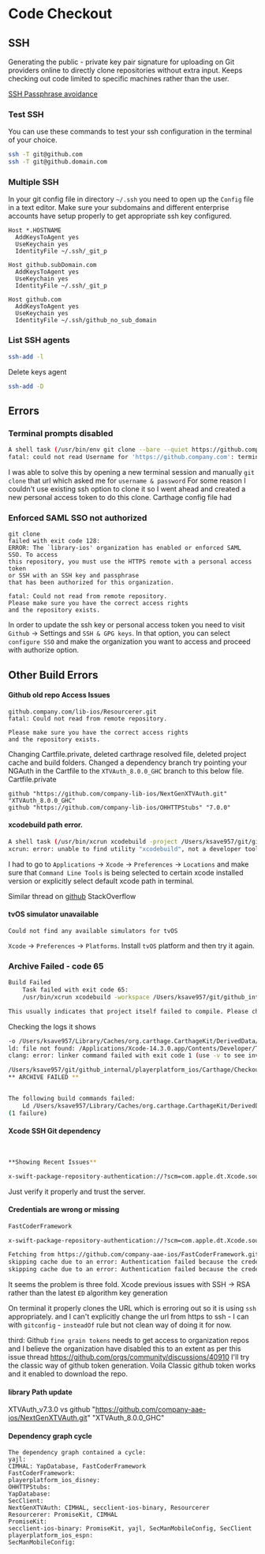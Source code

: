 # Code Checkout


## SSH

Generating the public - private key pair signature for uploading on Git providers online to directly clone repositories without extra input.
Keeps checking out code limited to specific machines rather than the user.

[SSH Passphrase avoidance](https://superuser.com/questions/988185/how-to-avoid-being-asked-enter-passphrase-for-key-when-im-doing-ssh-operatio)


### Test SSH

You can use these commands to test your ssh configuration in the terminal of your choice.
```bash
ssh -T git@github.com
ssh -T git@github.domain.com
```

### Multiple SSH

In your git config file in directory `~/.ssh` you need to open up the `Config` file in a text editor.
Make sure your subdomains and different enterprise accounts have setup properly to get appropriate ssh key configured.

```text
Host *.HOSTNAME
  AddKeysToAgent yes
  UseKeychain yes
  IdentityFile ~/.ssh/_git_p

Host github.subDomain.com
  AddKeysToAgent yes
  UseKeychain yes
  IdentityFile ~/.ssh/_git_p

Host github.com
  AddKeysToAgent yes
  UseKeychain yes
  IdentityFile ~/.ssh/github_no_sub_domain
```

### List SSH agents

```bash
ssh-add -l
```

Delete keys agent
```bash
ssh-add -D
```


## Errors

### Terminal prompts disabled
```bash
A shell task (/usr/bin/env git clone --bare --quiet https://github.company.com/project/repo.git /Users/username/Library/Caches/org.carthage.CarthageKit/dependencies/OHHTTPStubs) failed with exit code 128:
fatal: could not read Username for 'https://github.company.com': terminal prompts disabled
```

I was able to solve this by opening a new terminal session and manually `git clone` that url which asked me for `username & password`
For some reason I couldn't use existing ssh option to clone it so I went ahead and created a new personal access token to do this clone.
Carthage config file had 

### Enforced SAML SSO not authorized

```text  
git clone 
failed with exit code 128:
ERROR: The `library-ios' organization has enabled or enforced SAML SSO. To access
this repository, you must use the HTTPS remote with a personal access token
or SSH with an SSH key and passphrase
that has been authorized for this organization.

fatal: Could not read from remote repository.
Please make sure you have the correct access rights
and the repository exists.
```
In order to update the ssh key or personal access token you need to visit `Github` -> Settings and `SSH & GPG keys`.
In that option, you can select `configure SSO` and make the organization you want to access and proceed with authorize option.


## Other Build Errors

#### Github old repo Access Issues
```
github.company.com/lib-ios/Resourcerer.git 
fatal: Could not read from remote repository.

Please make sure you have the correct access rights
and the repository exists.
```
Changing Cartfile.private, deleted carthrage resolved file, deleted project cache and build folders.
Changed a dependency branch 
try pointing your NGAuth in the Cartfile to the `XTVAuth_8.0.0_GHC` branch to this below file.
Cartfile.private
```text
github "https://github.com/company-lib-ios/NextGenXTVAuth.git" "XTVAuth_8.0.0_GHC"
github "https://github.com/company-lib-ios/OHHTTPStubs" "7.0.0"
```

#### xcodebuild path error.

```bash
A shell task (/usr/bin/xcrun xcodebuild -project /Users/ksave957/git/github_internal/playerplatform_ios/Carthage/Checkouts/FastCoderFramework/FastCoder.xcodeproj CODE_SIGNING_REQUIRED=NO CODE_SIGN_IDENTITY= CARTHAGE=YES -list) failed with exit code 72:
xcrun: error: unable to find utility "xcodebuild", not a developer tool or in PATH
```

I had to go to `Applications` -> `Xcode` -> `Preferences` -> `Locations` and make sure that `Command Line Tools` is being selected to certain xcode installed version or explicitly select default xcode path in terminal.

Similar thread on [github](https://github.com/XcodesOrg/XcodesApp/issues/254#issuecomment-1210938365) StackOverflow


#### tvOS simulator unavailable
```text
Could not find any available simulators for tvOS
```
 `Xcode` -> `Preferences` -> `Platforms`. Install `tvOS` platform and then try it again.


### Archive Failed - code 65
```bash
Build Failed
	Task failed with exit code 65:
	/usr/bin/xcrun xcodebuild -workspace /Users/ksave957/git/github_internal/playerplatform_ios/Carthage/Checkouts/OHHTTPStubs/OHHTTPStubs/OHHTTPStubs.xcworkspace -scheme OHHTTPStubs\ Mac\ Framework -configuration Release -derivedDataPath /Users/ksave957/Library/Caches/org.carthage.CarthageKit/DerivedData/14.3_14E222b/OHHTTPStubs/7.0.0 ONLY_ACTIVE_ARCH=NO CODE_SIGNING_REQUIRED=NO CODE_SIGN_IDENTITY= CARTHAGE=YES archive VALIDATE_WORKSPACE=NO -archivePath /var/folders/2k/9fdzvdzx13nfcvq2p27r3zsc0000gp/T/OHHTTPStubs SKIP_INSTALL=YES GCC_INSTRUMENT_PROGRAM_FLOW_ARCS=NO CLANG_ENABLE_CODE_COVERAGE=NO STRIP_INSTALLED_PRODUCT=NO (launched in /Users/ksave957/git/github_internal/playerplatform_ios/Carthage/Checkouts/OHHTTPStubs)

This usually indicates that project itself failed to compile. Please check the xcodebuild log for more details: /var/folders/2k/9fdzvdzx13nfcvq2p27r3zsc0000gp/T/carthage-xcodebuild.UgRayH.log
```

Checking the logs it shows 

```bash
-o /Users/ksave957/Library/Caches/org.carthage.CarthageKit/DerivedData/14.3_14E222b/OHHTTPStubs/7.0.0/Build/Intermediates.noindex/ArchiveIntermediates/OHHTTPStubs\ Mac\ Framework/IntermediateBuildFilesPath/OHHTTPStubs.build/Release/OHHTTPStubs\ Mac\ Framework.build/Objects-normal/x86_64/Binary/OHHTTPStubs
ld: file not found: /Applications/Xcode-14.3.0.app/Contents/Developer/Toolchains/XcodeDefault.xctoolchain/usr/lib/arc/libarclite_macosx.a
clang: error: linker command failed with exit code 1 (use -v to see invocation)

/Users/ksave957/git/github_internal/playerplatform_ios/Carthage/Checkouts/OHHTTPStubs/OHHTTPStubs/OHHTTPStubs.xcodeproj: warning: The macOS deployment target 'MACOSX_DEPLOYMENT_TARGET' is set to 10.9, but the range of supported deployment target versions is 10.13 to 13.3.99. (in target 'OHHTTPStubs Mac Framework' from project 'OHHTTPStubs')
** ARCHIVE FAILED **


The following build commands failed:
	Ld /Users/ksave957/Library/Caches/org.carthage.CarthageKit/DerivedData/14.3_14E222b/OHHTTPStubs/7.0.0/Build/Intermediates.noindex/ArchiveIntermediates/OHHTTPStubs\ Mac\ Framework/IntermediateBuildFilesPath/OHHTTPStubs.build/Release/OHHTTPStubs\ Mac\ Framework.build/Objects-normal/x86_64/Binary/OHHTTPStubs normal x86_64 (in target 'OHHTTPStubs Mac Framework' from project 'OHHTTPStubs')
(1 failure)

```



#### Xcode SSH Git dependency


```bash
  

**Showing Recent Issues**

x-swift-package-repository-authentication://?scm=com.apple.dt.Xcode.sourcecontrol.Git&url=git@github.com:company-aae-ios/CIMHAL.git#error=-1004&fingerprint=A764003173480B54C96167883ADB6B55CF7CFD1D415055AEDFF2E2C8A8147D03: Server SSH Fingerprint Failed to Verify
```

Just verify it properly and trust the server.

#### Credentials are wrong or missing

```bash
FastCoderFramework

x-swift-package-repository-authentication://?scm=com.apple.dt.Xcode.sourcecontrol.Git&url=https://github.com/company-aae-ios/FastCoderFramework.git#error=-1005: github.com: Authentication failed because the credentials were missing

Fetching from https://github.com/company-aae-ios/FastCoderFramework.git
skipping cache due to an error: Authentication failed because the credentials were missing
skipping cache due to an error: Authentication failed because the credentials were missing
```


It seems the problem is three fold. 
Xcode previous issues with SSH -> RSA rather than the latest `ED` algorithm key generation

On terminal it properly clones the URL which is erroring out so it is using `ssh` appropriately.
and I can't explicitly change the url from https to ssh - I can with `gitconfig`  - `insteadOf` rule but not clean way of doing it for now.

third: 
Github `fine grain tokens` needs to get access to organization repos and I believe the organization have disabled this to an extent as per this issue thread
https://github.com/orgs/community/discussions/40910
I'll try the classic way of github token generation.
Voila Classic github token works and it enabled to download the repo.


#### library Path update
XTVAuth_v7.3.0 vs 
github "https://github.com/company-aae-ios/NextGenXTVAuth.git" "XTVAuth_8.0.0_GHC"


#### Dependency graph cycle

```text
The dependency graph contained a cycle:
yajl:
CIMHAL: YapDatabase, FastCoderFramework
FastCoderFramework:
playerplatform_ios_disney:
OHHTTPStubs:
YapDatabase:
SecClient:
NextGenXTVAuth: CIMHAL, secclient-ios-binary, Resourcerer
Resourcerer: PromiseKit, CIMHAL
PromiseKit:
secclient-ios-binary: PromiseKit, yajl, SecManMobileConfig, SecClient
playerplatform_ios_espn:
SecManMobileConfig:
```